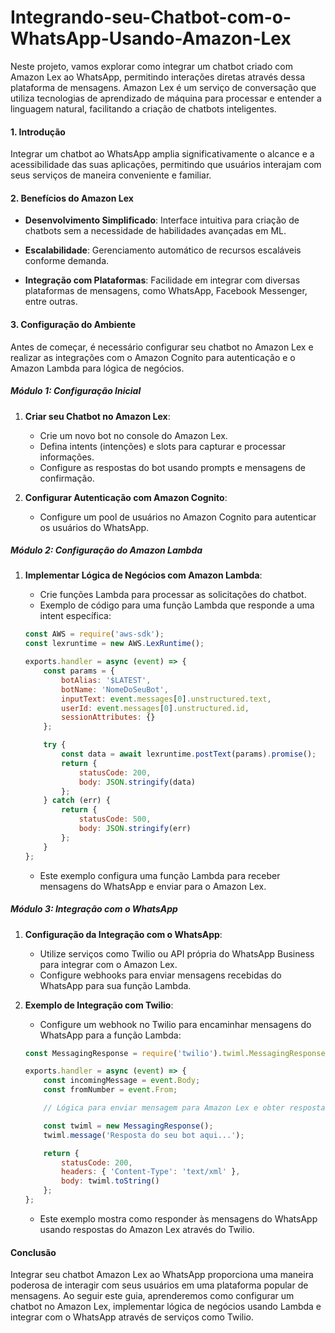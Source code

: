 # Integrando-seu-Chatbot-com-o-WhatsApp-Usando-Amazon-Lex

Neste projeto, vamos explorar como integrar um chatbot criado com Amazon Lex ao WhatsApp, permitindo interações diretas através dessa plataforma de mensagens. Amazon Lex é um serviço de conversação que utiliza tecnologias de aprendizado de máquina para processar e entender a linguagem natural, facilitando a criação de chatbots inteligentes.

#### **1. Introdução**

Integrar um chatbot ao WhatsApp amplia significativamente o alcance e a acessibilidade das suas aplicações, permitindo que usuários interajam com seus serviços de maneira conveniente e familiar.

#### **2. Benefícios do Amazon Lex**

- **Desenvolvimento Simplificado**: Interface intuitiva para criação de chatbots sem a necessidade de habilidades avançadas em ML.
  
- **Escalabilidade**: Gerenciamento automático de recursos escaláveis conforme demanda.
  
- **Integração com Plataformas**: Facilidade em integrar com diversas plataformas de mensagens, como WhatsApp, Facebook Messenger, entre outras.

#### **3. Configuração do Ambiente**

Antes de começar, é necessário configurar seu chatbot no Amazon Lex e realizar as integrações com o Amazon Cognito para autenticação e o Amazon Lambda para lógica de negócios.

##### **Módulo 1: Configuração Inicial**

1. **Criar seu Chatbot no Amazon Lex**:
   
   - Crie um novo bot no console do Amazon Lex.
   - Defina intents (intenções) e slots para capturar e processar informações.
   - Configure as respostas do bot usando prompts e mensagens de confirmação.

2. **Configurar Autenticação com Amazon Cognito**:
   
   - Configure um pool de usuários no Amazon Cognito para autenticar os usuários do WhatsApp.

##### **Módulo 2: Configuração do Amazon Lambda**

1. **Implementar Lógica de Negócios com Amazon Lambda**:
   
   - Crie funções Lambda para processar as solicitações do chatbot.
   - Exemplo de código para uma função Lambda que responde a uma intent específica:

   ```javascript
   const AWS = require('aws-sdk');
   const lexruntime = new AWS.LexRuntime();

   exports.handler = async (event) => {
       const params = {
           botAlias: '$LATEST',
           botName: 'NomeDoSeuBot',
           inputText: event.messages[0].unstructured.text,
           userId: event.messages[0].unstructured.id,
           sessionAttributes: {}
       };

       try {
           const data = await lexruntime.postText(params).promise();
           return {
               statusCode: 200,
               body: JSON.stringify(data)
           };
       } catch (err) {
           return {
               statusCode: 500,
               body: JSON.stringify(err)
           };
       }
   };
   ```

   - Este exemplo configura uma função Lambda para receber mensagens do WhatsApp e enviar para o Amazon Lex.

##### **Módulo 3: Integração com o WhatsApp**

1. **Configuração da Integração com o WhatsApp**:
   
   - Utilize serviços como Twilio ou API própria do WhatsApp Business para integrar com o Amazon Lex.
   - Configure webhooks para enviar mensagens recebidas do WhatsApp para sua função Lambda.

2. **Exemplo de Integração com Twilio**:
   
   - Configure um webhook no Twilio para encaminhar mensagens do WhatsApp para a função Lambda:

   ```javascript
   const MessagingResponse = require('twilio').twiml.MessagingResponse;

   exports.handler = async (event) => {
       const incomingMessage = event.Body;
       const fromNumber = event.From;

       // Lógica para enviar mensagem para Amazon Lex e obter resposta

       const twiml = new MessagingResponse();
       twiml.message('Resposta do seu bot aqui...');

       return {
           statusCode: 200,
           headers: { 'Content-Type': 'text/xml' },
           body: twiml.toString()
       };
   };
   ```

   - Este exemplo mostra como responder às mensagens do WhatsApp usando respostas do Amazon Lex através do Twilio.

#### **Conclusão**

Integrar seu chatbot Amazon Lex ao WhatsApp proporciona uma maneira poderosa de interagir com seus usuários em uma plataforma popular de mensagens. Ao seguir este guia, aprenderemos como configurar um chatbot no Amazon Lex, implementar lógica de negócios usando Lambda e integrar com o WhatsApp através de serviços como Twilio.
